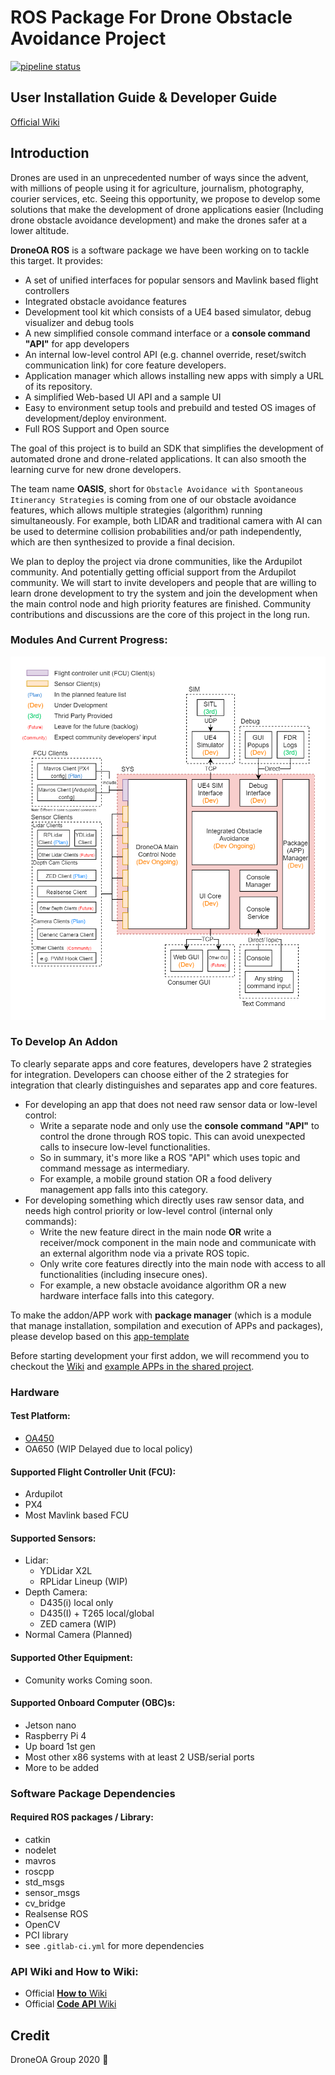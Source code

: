 # ROS Package For Drone Obstacle Avoidance Project

[![pipeline status](https://gitlab.tuotuogzs.com/droneoa/droneoa_ros/badges/master/pipeline.svg)](https://gitlab.tuotuogzs.com/droneoa/droneoa_ros/commits/master)

## User Installation Guide & Developer Guide
[Official Wiki](http://droneoa.tuotuogzs.net/droneoa_gitbook) 

## Introduction
Drones are used in an unprecedented number of ways since the advent, with millions of people using it for agriculture, journalism, photography, courier services, etc. Seeing this opportunity, we propose to develop some solutions that make the development of drone applications easier (Including drone obstacle avoidance development) and make the drones safer at a lower altitude.

**DroneOA ROS** is a software package we have been working on to tackle this target. It provides:

- A set of unified interfaces for popular sensors and Mavlink based flight controllers
- Integrated obstacle avoidance features
- Development tool kit which consists of a UE4 based simulator, debug visualizer and debug tools
- A new simplified console command interface or a **console command "API"** for app developers
- An internal low-level control API (e.g. channel override, reset/switch communication link) for core feature developers.
- Application manager which allows installing new apps with simply a URL of its repository.
- A simplified Web-based UI API and a sample UI
- Easy to environment setup tools and prebuild and tested OS images of development/deploy environment.
- Full ROS Support and Open source

The goal of this project is to build an SDK that simplifies the development of automated drone and drone-related applications. It can also smooth the learning curve for new drone developers.

The team name **OASIS**, short for `Obstacle Avoidance with Spontaneous Itinerancy Strategies` is coming from one of our obstacle avoidance features, which allows multiple strategies (algorithm) running simultaneously. For example, both LIDAR and traditional camera with AI can be used to determine collision probabilities and/or path independently, which are then synthesized to provide a final decision.

We plan to deploy the project via drone communities, like the Ardupilot community. And potentially getting official support from the Ardupilot community. We will start to invite developers and people that are willing to learn drone development to try the system and join the development when the main control node and high priority features are finished. Community contributions and discussions are the core of this project in the long run.

### Modules And Current Progress:
![Top-Level Architecture](docs/HighArchitecture.png)

### To Develop An Addon
To clearly separate apps and core features, developers have 2 strategies for integration.
Developers can choose either of the 2 strategies for integration that clearly distinguishes and separates app and core features.
- For developing an app that does not need raw sensor data or low-level control:
  - Write a separate node and only use the **console command "API"** to control the drone through ROS topic. This can avoid unexpected calls to insecure low-level functionalities.
  - So in summary, it's more like a ROS "API" which uses topic and command message as intermediary.
  - For example, a mobile ground station OR a food delivery management app falls into this category.
- For developing something which directly uses raw sensor data, and needs high control priority or low-level control (internal only commands):
  - Write the new feature direct in the main node **OR** write a receiver/mock component in the main node and communicate with an external algorithm node via a private ROS topic. 
  - Only write core features directly into the main node with access to all functionalities (including insecure ones).
  - For example, a new obstacle avoidance algorithm OR a new hardware interface falls into this category.

To make the addon/APP work with **package manager** (which is a module that manage installation, sompilation and execution of APPs and packages), please develop based on this [app-template](https://gitlab.tuotuogzs.com/droneoa/app-template)

Before starting development your first addon, we will recommend you to checkout the [Wiki](http://droneoa.tuotuogzs.net/droneoa_gitbook) and [example APPs in the shared project](https://gitlab.tuotuogzs.com/groups/droneoa/-/shared).

### Hardware

#### Test Platform:
- [OA450](https://gitlab.tuotuogzs.com/droneoa/droneoa_ros/wikis/Test-Vehicle-OA450)
- OA650 (WIP Delayed due to local policy)

#### Supported Flight Controller Unit (FCU):
- Ardupilot
- PX4
- Most Mavlink based FCU

#### Supported Sensors:
- Lidar:
    - YDLidar X2L
    - RPLidar Lineup (WIP)
- Depth Camera:
    - D435(i) local only
    - D435(I) + T265 local/global
    - ZED camera (WIP)
- Normal Camera (Planned)

#### Supported Other Equipment:
- Comunity works Coming soon.

#### Supported Onboard Computer (OBC)s:
- Jetson nano
- Raspberry Pi 4
- Up board 1st gen
- Most other x86 systems with at least 2 USB/serial ports
- More to be added

### Software Package Dependencies
#### Required ROS packages / Library:

- catkin
- nodelet
- mavros
- roscpp
- std_msgs
- sensor_msgs
- cv_bridge
- Realsense ROS
- OpenCV
- PCI library
- see `.gitlab-ci.yml` for more dependencies

### API Wiki and How to Wiki:
- Official [**How to** Wiki](http://droneoa.tuotuogzs.net/droneoa_gitbook) 
- Official [**Code API** Wiki](http://droneoa.tuotuogzs.net/droneoa-api-wiki) 

## Credit
DroneOA Group 2020 :palm_tree:
